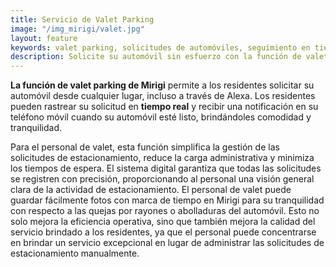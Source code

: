 ```yaml
---
title: Servicio de Valet Parking
image: "/img_mirigi/valet.jpg"
layout: feature
keywords: valet parking, solicitudes de automóviles, seguimiento en tiempo real, notificaciones, comodidad, eficiencia
description: Solicite su automóvil sin esfuerzo con la función de valet parking de Mirigi.
---
```


**La función de valet parking de Mirigi** permite a los residentes solicitar su automóvil desde cualquier lugar, incluso a través de Alexa. Los residentes pueden rastrear su solicitud en **tiempo real** y recibir una notificación en su teléfono móvil cuando su automóvil esté listo, brindándoles comodidad y tranquilidad.

Para el personal de valet, esta función simplifica la gestión de las solicitudes de estacionamiento, reduce la carga administrativa y minimiza los tiempos de espera. El sistema digital garantiza que todas las solicitudes se registren con precisión, proporcionando al personal una visión general clara de la actividad de estacionamiento. El personal de valet puede guardar fácilmente fotos con marca de tiempo en Mirigi para su tranquilidad con respecto a las quejas por rayones o abolladuras del automóvil. Esto no solo mejora la eficiencia operativa, sino que también mejora la calidad del servicio brindado a los residentes, ya que el personal puede concentrarse en brindar un servicio excepcional en lugar de administrar las solicitudes de estacionamiento manualmente.
